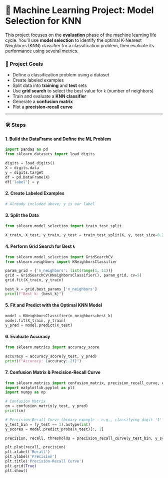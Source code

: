 # 🧠 Machine Learning Project: Model Selection for KNN

This project focuses on the **evaluation** phase of the machine learning life cycle. You'll use **model selection** to identify the optimal K-Nearest Neighbors (KNN) classifier for a classification problem, then evaluate its performance using several metrics.

### 📌 Project Goals

* Define a classification problem using a dataset
* Create labeled examples
* Split data into **training** and **test** sets
* Use **grid search** to select the best value for `k` (number of neighbors)
* Train and evaluate a **KNN classifier**
* Generate a **confusion matrix**
* Plot a **precision-recall curve**

---

### 🛠️ Steps

#### 1. Build the DataFrame and Define the ML Problem

```python
import pandas as pd
from sklearn.datasets import load_digits

digits = load_digits()
X = digits.data
y = digits.target
df = pd.DataFrame(X)
df['label'] = y
```

#### 2. Create Labeled Examples

```python
# Already included above; y is our label
```

#### 3. Split the Data

```python
from sklearn.model_selection import train_test_split

X_train, X_test, y_train, y_test = train_test_split(X, y, test_size=0.2, random_state=42)
```

#### 4. Perform Grid Search for Best `k`

```python
from sklearn.model_selection import GridSearchCV
from sklearn.neighbors import KNeighborsClassifier

param_grid = {'n_neighbors': list(range(1, 11))}
grid = GridSearchCV(KNeighborsClassifier(), param_grid, cv=5)
grid.fit(X_train, y_train)

best_k = grid.best_params_['n_neighbors']
print(f"Best k: {best_k}")
```

#### 5. Fit and Predict with the Optimal KNN Model

```python
model = KNeighborsClassifier(n_neighbors=best_k)
model.fit(X_train, y_train)
y_pred = model.predict(X_test)
```

#### 6. Evaluate Accuracy

```python
from sklearn.metrics import accuracy_score

accuracy = accuracy_score(y_test, y_pred)
print(f"Accuracy: {accuracy:.2f}")
```

#### 7. Confusion Matrix & Precision-Recall Curve

```python
from sklearn.metrics import confusion_matrix, precision_recall_curve, classification_report
import matplotlib.pyplot as plt
import numpy as np

# Confusion Matrix
cm = confusion_matrix(y_test, y_pred)
print(cm)

# Precision-Recall Curve (binary example - e.g., classifying digit '1' vs not '1')
y_test_bin = (y_test == 1).astype(int)
y_scores = model.predict_proba(X_test)[:, 1]

precision, recall, thresholds = precision_recall_curve(y_test_bin, y_scores)

plt.plot(recall, precision)
plt.xlabel('Recall')
plt.ylabel('Precision')
plt.title('Precision-Recall Curve')
plt.grid(True)
plt.show()
```
